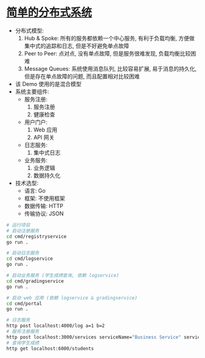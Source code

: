 # [简单的分布式系统](https://www.bilibili.com/video/BV1ZU4y1577q?p=12&spm_id_from=pageDriver)
- 分布式模型:
    1. Hub & Spoke: 所有的服务都依赖一个中心服务, 有利于负载均衡, 方便做集中式的追踪和日志, 但是不好避免单点故障
    2. Peer to Peer: 点对点, 没有单点故障, 但是服务很难发现, 负载均衡比较困难
    3. Message Queues: 系统使用消息队列, 比较容易扩展, 易于消息的持久化, 但是存在单点故障的问题, 而且配置相对比较困难
- 该 Demo 使用的是混合模型
- 系统主要组件:
    - 服务注册:
        1. 服务注册
        2. 健康检查
    - 用户门户:
        1. Web 应用
        2. API 网关
    - 日志服务:
        1. 集中式日志
    - 业务服务:
        1. 业务逻辑
        2. 数据持久化
- 技术选型:
    - 语言: Go
    - 框架: 不使用框架
    - 数据传输: HTTP
    - 传输协议: JSON

```bash
# 运行项目
# 启动注册服务
cd cmd/registryservice
go run .

# 启动日志服务
cd cmd/logservice
go run .

# 启动业务服务 (学生成绩查询, 依赖 logservice)
cd cmd/gradingservice
go run .

# 启动 web 应用 (依赖 logservice & gradingservice)
cd cmd/portal
go run .
```
```bash
# 日志服务
http post localhost:4000/log a=1 b=2
# 服务注册服务
http post localhost:3000/services serviceName="Business Service" serviceURL="http://localhost:5000/business"
# 查询学生成绩
http get localhost:6000/students
```